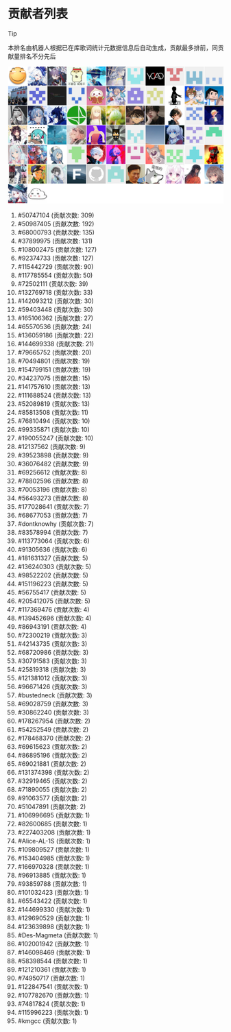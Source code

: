 # 贡献者列表

> [!TIP]
> 本排名由机器人根据已在库歌词统计元数据信息后自动生成，贡献最多排前，同贡献量排名不分先后

![贡献者头像画廊](./CONTRIBUTORS.svg)

1. #50747104 (贡献次数: 309)
2. #50987405 (贡献次数: 192)
3. #68000793 (贡献次数: 135)
4. #37899975 (贡献次数: 131)
5. #108002475 (贡献次数: 127)
6. #92374733 (贡献次数: 127)
7. #115442729 (贡献次数: 90)
8. #117785554 (贡献次数: 50)
9. #72502111 (贡献次数: 39)
10. #132769718 (贡献次数: 33)
11. #142093212 (贡献次数: 30)
12. #59403448 (贡献次数: 30)
13. #165106362 (贡献次数: 27)
14. #65570536 (贡献次数: 24)
15. #136059186 (贡献次数: 22)
16. #144699338 (贡献次数: 21)
17. #79665752 (贡献次数: 20)
18. #70494801 (贡献次数: 19)
19. #154799151 (贡献次数: 19)
20. #34237075 (贡献次数: 15)
21. #141757610 (贡献次数: 13)
22. #111688524 (贡献次数: 13)
23. #52089819 (贡献次数: 13)
24. #85813508 (贡献次数: 11)
25. #76810494 (贡献次数: 10)
26. #99335871 (贡献次数: 10)
27. #190055247 (贡献次数: 10)
28. #12137562 (贡献次数: 9)
29. #39523898 (贡献次数: 9)
30. #36076482 (贡献次数: 9)
31. #69256612 (贡献次数: 8)
32. #78802596 (贡献次数: 8)
33. #70053196 (贡献次数: 8)
34. #56493273 (贡献次数: 8)
35. #177028641 (贡献次数: 7)
36. #68677053 (贡献次数: 7)
37. #dontknowhy (贡献次数: 7)
38. #83578994 (贡献次数: 7)
39. #113773064 (贡献次数: 6)
40. #91305636 (贡献次数: 6)
41. #181631327 (贡献次数: 5)
42. #136240303 (贡献次数: 5)
43. #98522202 (贡献次数: 5)
44. #151196223 (贡献次数: 5)
45. #56755417 (贡献次数: 5)
46. #205412075 (贡献次数: 5)
47. #117369476 (贡献次数: 4)
48. #139452696 (贡献次数: 4)
49. #86943191 (贡献次数: 4)
50. #72300219 (贡献次数: 3)
51. #42143735 (贡献次数: 3)
52. #68720986 (贡献次数: 3)
53. #30791583 (贡献次数: 3)
54. #25819318 (贡献次数: 3)
55. #121381012 (贡献次数: 3)
56. #96671426 (贡献次数: 3)
57. #bustedneck (贡献次数: 3)
58. #69028759 (贡献次数: 3)
59. #30862240 (贡献次数: 3)
60. #178267954 (贡献次数: 2)
61. #54252549 (贡献次数: 2)
62. #178468370 (贡献次数: 2)
63. #69615623 (贡献次数: 2)
64. #86895196 (贡献次数: 2)
65. #69021881 (贡献次数: 2)
66. #131374398 (贡献次数: 2)
67. #32919465 (贡献次数: 2)
68. #71890055 (贡献次数: 2)
69. #91063577 (贡献次数: 2)
70. #51047891 (贡献次数: 2)
71. #106996695 (贡献次数: 1)
72. #82600685 (贡献次数: 1)
73. #227403208 (贡献次数: 1)
74. #Alice-AL-1S (贡献次数: 1)
75. #109809527 (贡献次数: 1)
76. #153404985 (贡献次数: 1)
77. #166970328 (贡献次数: 1)
78. #96913885 (贡献次数: 1)
79. #93859788 (贡献次数: 1)
80. #101032423 (贡献次数: 1)
81. #65543422 (贡献次数: 1)
82. #144699330 (贡献次数: 1)
83. #129690529 (贡献次数: 1)
84. #123639898 (贡献次数: 1)
85. #Des-Magmeta (贡献次数: 1)
86. #102001942 (贡献次数: 1)
87. #146098469 (贡献次数: 1)
88. #58398544 (贡献次数: 1)
89. #121210361 (贡献次数: 1)
90. #74950717 (贡献次数: 1)
91. #122847541 (贡献次数: 1)
92. #107782670 (贡献次数: 1)
93. #74817824 (贡献次数: 1)
94. #115996223 (贡献次数: 1)
95. #kmgcc (贡献次数: 1)
